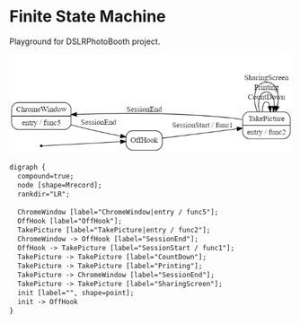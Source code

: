 # Finite State Machine

Playground for DSLRPhotoBooth project.

![Graph Visualizer](/graphviz.png)

```
digraph {
  compound=true;
  node [shape=Mrecord];
  rankdir="LR";

  ChromeWindow [label="ChromeWindow|entry / func5"];
  OffHook [label="OffHook"];
  TakePicture [label="TakePicture|entry / func2"];
  ChromeWindow -> OffHook [label="SessionEnd"];
  OffHook -> TakePicture [label="SessionStart / func1"];
  TakePicture -> TakePicture [label="CountDown"];
  TakePicture -> TakePicture [label="Printing"];
  TakePicture -> ChromeWindow [label="SessionEnd"];
  TakePicture -> TakePicture [label="SharingScreen"];
  init [label="", shape=point];
  init -> OffHook
}
```
